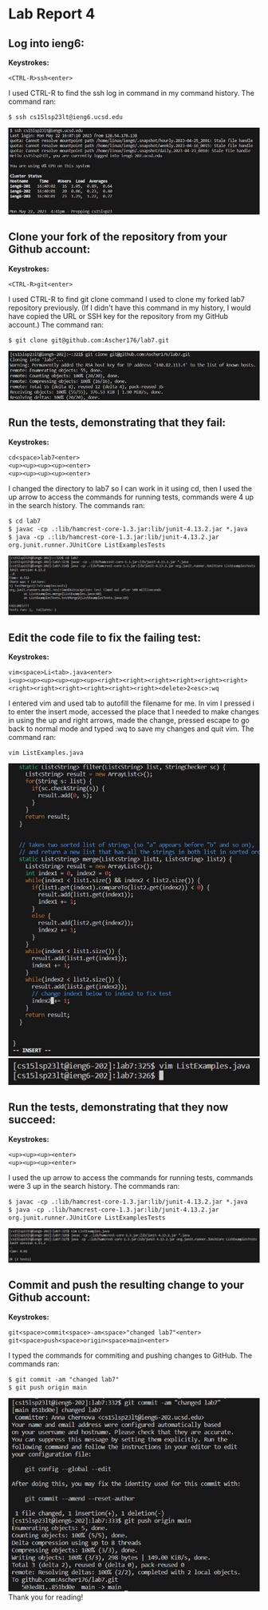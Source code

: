 # Lab Report 4
## Log into ieng6:
**Keystrokes:**
```
<CTRL-R>ssh<enter>
```
I used CTRL-R to find the ssh log in command in my command history.
The command ran:
```
$ ssh cs15lsp23lt@ieng6.ucsd.edu
```
![4](4.jpg)
## Clone your fork of the repository from your Github account:
**Keystrokes:**
```
<CTRL-R>git<enter>
```
I used CTRL-R to find git clone command I used to clone my forked lab7 repository previously.
(If I didn't have this command in my history, I would have copied the URL or SSH key for the repository from my GitHub account.)
The command ran:
```
$ git clone git@github.com:Ascher176/lab7.git
```
![5](5.jpg)
## Run the tests, demonstrating that they fail:
**Keystrokes:**
```
cd<space>lab7<enter>
<up><up><up><up><enter>
<up><up><up><up><enter>
```
I changed the directory to lab7 so I can work in it using cd,
then I used the up arrow to access the commands for running tests, commands were 4 up in the search history.
The commands ran:
```
$ cd lab7
$ javac -cp .:lib/hamcrest-core-1.3.jar:lib/junit-4.13.2.jar *.java
$ java -cp .:lib/hamcrest-core-1.3.jar:lib/junit-4.13.2.jar org.junit.runner.JUnitCore ListExamplesTests
```
![6](6.jpg)
## Edit the code file to fix the failing test:
**Keystrokes:**
```
vim<space>Li<tab>.java<enter>
i<up><up><up><up><up><up><right><right><right><right><right><right><right><right><right><right><right><right><delete>2<esc>:wq
```
I entered vim and used tab to autofill the filename for me.
In vim I pressed i to enter the insert mode, accessed the place that I needed
to make changes in using the up and right arrows, made the change,
pressed escape to go back to normal mode and typed :wq to save my changes and quit vim.
The command ran:
```
vim ListExamples.java
```
![71](71.jpg)
![72](72.jpg)
## Run the tests, demonstrating that they now succeed:
**Keystrokes:**
```
<up><up><up><enter>
<up><up><up><enter>
```
I used the up arrow to access the commands for running tests, commands were 3 up in the search history.
The commands ran:
```
$ javac -cp .:lib/hamcrest-core-1.3.jar:lib/junit-4.13.2.jar *.java
$ java -cp .:lib/hamcrest-core-1.3.jar:lib/junit-4.13.2.jar org.junit.runner.JUnitCore ListExamplesTests
```
![8](8.jpg)
## Commit and push the resulting change to your Github account:
**Keystrokes:**
```
git<space>commit<space>-am<space>"changed lab7"<enter>
git<space>push<space>origin<space>main<enter>
```
I typed the commands for commiting and pushing changes to GitHub.
The commands ran:
```
$ git commit -am "changed lab7"
$ git push origin main
```
![9](9.jpg)  
Thank you for reading!
